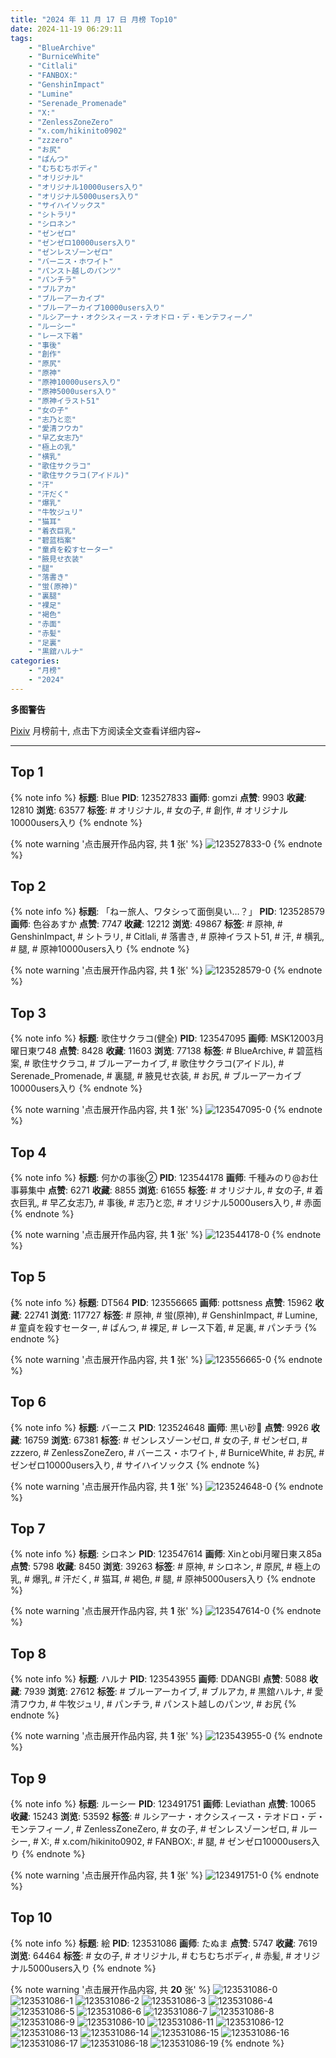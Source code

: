 ```yaml
---
title: "2024 年 11 月 17 日 月榜 Top10"
date: 2024-11-19 06:29:11
tags:
    - "BlueArchive"
    - "BurniceWhite"
    - "Citlali"
    - "FANBOX:"
    - "GenshinImpact"
    - "Lumine"
    - "Serenade_Promenade"
    - "X:"
    - "ZenlessZoneZero"
    - "x.com/hikinito0902"
    - "zzzero"
    - "お尻"
    - "ぱんつ"
    - "むちむちボディ"
    - "オリジナル"
    - "オリジナル10000users入り"
    - "オリジナル5000users入り"
    - "サイハイソックス"
    - "シトラリ"
    - "シロネン"
    - "ゼンゼロ"
    - "ゼンゼロ10000users入り"
    - "ゼンレスゾーンゼロ"
    - "バーニス・ホワイト"
    - "パンスト越しのパンツ"
    - "パンチラ"
    - "ブルアカ"
    - "ブルーアーカイブ"
    - "ブルーアーカイブ10000users入り"
    - "ルシアーナ・オクシスィース・テオドロ・デ・モンテフィーノ"
    - "ルーシー"
    - "レース下着"
    - "事後"
    - "創作"
    - "原尻"
    - "原神"
    - "原神10000users入り"
    - "原神5000users入り"
    - "原神イラスト51"
    - "女の子"
    - "志乃と恋"
    - "愛清フウカ"
    - "早乙女志乃"
    - "極上の乳"
    - "横乳"
    - "歌住サクラコ"
    - "歌住サクラコ(アイドル)"
    - "汗"
    - "汗だく"
    - "爆乳"
    - "牛牧ジュリ"
    - "猫耳"
    - "着衣巨乳"
    - "碧蓝档案"
    - "童貞を殺すセーター"
    - "腋見せ衣装"
    - "腿"
    - "落書き"
    - "蛍(原神)"
    - "裏腿"
    - "裸足"
    - "褐色"
    - "赤面"
    - "赤髪"
    - "足裏"
    - "黒舘ハルナ"
categories:
    - "月榜"
    - "2024"
---
```


<i class="fa fa-triangle-exclamation"></i>**多图警告**<i class="fa fa-triangle-exclamation"></i>

[Pixiv](https://www.pixiv.net/) 月榜前十, 点击下方阅读全文查看详细内容~

<!-- more -->

---

## Top 1

{% note info %}
**标题**: Blue
**PID**: 123527833 **画师**: gomzi
**点赞**: 9903 **收藏**: 12810 **浏览**: 63577
**标签**: # オリジナル, # 女の子, # 創作, # オリジナル10000users入り
{% endnote %}

{% note warning '点击展开作品内容, 共 **1** 张' %}
![123527833-0](https://i.pixiv.re/img-original/img/2024/10/21/00/01/17/123527833_p0.jpg)
{% endnote %}

## Top 2

{% note info %}
**标题**: 「ねー旅人、ワタシって面倒臭い…？」
**PID**: 123528579 **画师**: 色谷あすか
**点赞**: 7747 **收藏**: 12212 **浏览**: 49867
**标签**: # 原神, # GenshinImpact, # シトラリ, # Citlali, # 落書き, # 原神イラスト51, # 汗, # 横乳, # 腿, # 原神10000users入り
{% endnote %}

{% note warning '点击展开作品内容, 共 **1** 张' %}
![123528579-0](https://i.pixiv.re/img-original/img/2024/10/21/00/13/22/123528579_p0.png)
{% endnote %}

## Top 3

{% note info %}
**标题**: 歌住サクラコ(健全)
**PID**: 123547095 **画师**: MSK12003月曜日東ワ48
**点赞**: 8428 **收藏**: 11603 **浏览**: 77138
**标签**: # BlueArchive, # 碧蓝档案, # 歌住サクラコ, # ブルーアーカイブ, # 歌住サクラコ(アイドル), # Serenade_Promenade, # 裏腿, # 腋見せ衣装, # お尻, # ブルーアーカイブ10000users入り
{% endnote %}

{% note warning '点击展开作品内容, 共 **1** 张' %}
![123547095-0](https://i.pixiv.re/img-original/img/2024/10/21/19/08/59/123547095_p0.jpg)
{% endnote %}

## Top 4

{% note info %}
**标题**: 何かの事後②
**PID**: 123544178 **画师**: 千種みのり@お仕事募集中
**点赞**: 6271 **收藏**: 8855 **浏览**: 61655
**标签**: # オリジナル, # 女の子, # 着衣巨乳, # 早乙女志乃, # 事後, # 志乃と恋, # オリジナル5000users入り, # 赤面
{% endnote %}

{% note warning '点击展开作品内容, 共 **1** 张' %}
![123544178-0](https://i.pixiv.re/img-original/img/2024/10/21/17/09/22/123544178_p0.jpg)
{% endnote %}

## Top 5

{% note info %}
**标题**: DT564
**PID**: 123556665 **画师**: pottsness
**点赞**: 15962 **收藏**: 22741 **浏览**: 117727
**标签**: # 原神, # 蛍(原神), # GenshinImpact, # Lumine, # 童貞を殺すセーター, # ぱんつ, # 裸足, # レース下着, # 足裏, # パンチラ
{% endnote %}

{% note warning '点击展开作品内容, 共 **1** 张' %}
![123556665-0](https://i.pixiv.re/img-original/img/2024/10/22/00/00/45/123556665_p0.jpg)
{% endnote %}

## Top 6

{% note info %}
**标题**: バーニス
**PID**: 123524648 **画师**: 黒い砂🔞
**点赞**: 9926 **收藏**: 16759 **浏览**: 67381
**标签**: # ゼンレスゾーンゼロ, # 女の子, # ゼンゼロ, # zzzero, # ZenlessZoneZero, # バーニス・ホワイト, # BurniceWhite, # お尻, # ゼンゼロ10000users入り, # サイハイソックス
{% endnote %}

{% note warning '点击展开作品内容, 共 **1** 张' %}
![123524648-0](https://i.pixiv.re/img-original/img/2024/10/20/22/46/22/123524648_p0.jpg)
{% endnote %}

## Top 7

{% note info %}
**标题**: シロネン
**PID**: 123547614 **画师**: Xinとobi月曜日東ス85a
**点赞**: 5798 **收藏**: 8450 **浏览**: 39263
**标签**: # 原神, # シロネン, # 原尻, # 極上の乳, # 爆乳, # 汗だく, # 猫耳, # 褐色, # 腿, # 原神5000users入り
{% endnote %}

{% note warning '点击展开作品内容, 共 **1** 张' %}
![123547614-0](https://i.pixiv.re/img-original/img/2024/10/21/19/30/04/123547614_p0.jpg)
{% endnote %}

## Top 8

{% note info %}
**标题**: ハルナ
**PID**: 123543955 **画师**: DDANGBI
**点赞**: 5088 **收藏**: 7939 **浏览**: 27612
**标签**: # ブルーアーカイブ, # ブルアカ, # 黒舘ハルナ, # 愛清フウカ, # 牛牧ジュリ, # パンチラ, # パンスト越しのパンツ, # お尻
{% endnote %}

{% note warning '点击展开作品内容, 共 **1** 张' %}
![123543955-0](https://i.pixiv.re/img-original/img/2024/10/21/17/00/06/123543955_p0.png)
{% endnote %}

## Top 9

{% note info %}
**标题**: ルーシー
**PID**: 123491751 **画师**: Leviathan
**点赞**: 10065 **收藏**: 15243 **浏览**: 53592
**标签**: # ルシアーナ・オクシスィース・テオドロ・デ・モンテフィーノ, # ZenlessZoneZero, # 女の子, # ゼンレスゾーンゼロ, # ルーシー, # X:, # x.com/hikinito0902, # FANBOX:, # 腿, # ゼンゼロ10000users入り
{% endnote %}

{% note warning '点击展开作品内容, 共 **1** 张' %}
![123491751-0](https://i.pixiv.re/img-original/img/2024/10/20/00/00/07/123491751_p0.jpg)
{% endnote %}

## Top 10

{% note info %}
**标题**: 絵
**PID**: 123531086 **画师**: たぬま
**点赞**: 5747 **收藏**: 7619 **浏览**: 64464
**标签**: # 女の子, # オリジナル, # むちむちボディ, # 赤髪, # オリジナル5000users入り
{% endnote %}

{% note warning '点击展开作品内容, 共 **20** 张' %}
![123531086-0](https://i.pixiv.re/img-original/img/2024/10/21/01/32/06/123531086_p0.jpg)
![123531086-1](https://i.pixiv.re/img-original/img/2024/10/21/01/32/06/123531086_p1.jpg)
![123531086-2](https://i.pixiv.re/img-original/img/2024/10/21/01/32/06/123531086_p2.jpg)
![123531086-3](https://i.pixiv.re/img-original/img/2024/10/21/01/32/06/123531086_p3.jpg)
![123531086-4](https://i.pixiv.re/img-original/img/2024/10/21/01/32/06/123531086_p4.jpg)
![123531086-5](https://i.pixiv.re/img-original/img/2024/10/21/01/32/06/123531086_p5.jpg)
![123531086-6](https://i.pixiv.re/img-original/img/2024/10/21/01/32/06/123531086_p6.jpg)
![123531086-7](https://i.pixiv.re/img-original/img/2024/10/21/01/32/06/123531086_p7.jpg)
![123531086-8](https://i.pixiv.re/img-original/img/2024/10/21/01/32/06/123531086_p8.jpg)
![123531086-9](https://i.pixiv.re/img-original/img/2024/10/21/01/32/06/123531086_p9.jpg)
![123531086-10](https://i.pixiv.re/img-original/img/2024/10/21/01/32/06/123531086_p10.jpg)
![123531086-11](https://i.pixiv.re/img-original/img/2024/10/21/01/32/06/123531086_p11.jpg)
![123531086-12](https://i.pixiv.re/img-original/img/2024/10/21/01/32/06/123531086_p12.jpg)
![123531086-13](https://i.pixiv.re/img-original/img/2024/10/21/01/32/06/123531086_p13.jpg)
![123531086-14](https://i.pixiv.re/img-original/img/2024/10/21/01/32/06/123531086_p14.jpg)
![123531086-15](https://i.pixiv.re/img-original/img/2024/10/21/01/32/06/123531086_p15.jpg)
![123531086-16](https://i.pixiv.re/img-original/img/2024/10/21/01/32/06/123531086_p16.jpg)
![123531086-17](https://i.pixiv.re/img-original/img/2024/10/21/01/32/06/123531086_p17.jpg)
![123531086-18](https://i.pixiv.re/img-original/img/2024/10/21/01/32/06/123531086_p18.jpg)
![123531086-19](https://i.pixiv.re/img-original/img/2024/10/21/01/32/06/123531086_p19.jpg)
{% endnote %}
